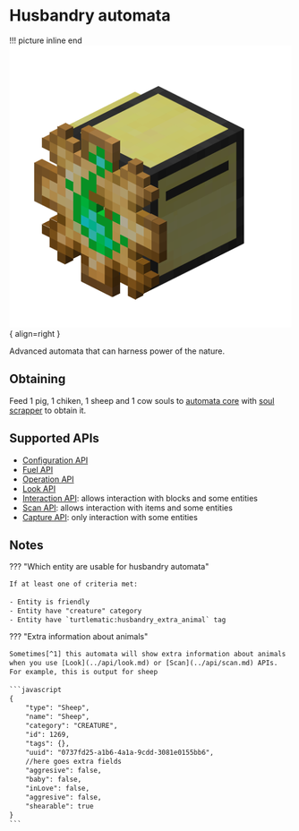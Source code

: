 # Husbandry automata

!!! picture inline end
    ![Header](./../../images/husbandry_automata_turtle.png){ align=right }

Advanced automata that can harness power of the nature.

## Obtaining

Feed 1 pig, 1 chiken, 1 sheep and 1 cow souls to [automata core](./automata.md) with [soul scrapper](../miscellaneous/soul_scrapper.md) to obtain it.

## Supported APIs

- [Configuration API](../api/configuration.md)
- [Fuel API](../api/fuel.md)
- [Operation API](../api/operation.md)
- [Look API](../api/look.md)
- [Interaction API](../api/interaction.md): allows interaction with blocks and some entities
- [Scan API](../api/scan.md): allows interaction with items and some entities
- [Capture API](../api/capture.md): only interaction with some entities

## Notes

??? "Which entity are usable for husbandry automata"

    If at least one of criteria met:

    - Entity is friendly
    - Entity have "creature" category
    - Entity have `turtlematic:husbandry_extra_animal` tag

??? "Extra information about animals"

    Sometimes[^1] this automata will show extra information about animals when you use [Look](../api/look.md) or [Scan](../api/scan.md) APIs. For example, this is output for sheep

    ```javascript
    {
        "type": "Sheep",
        "name": "Sheep",
        "category": "CREATURE",
        "id": 1269,
        "tags": {},
        "uuid": "0737fd25-a1b6-4a1a-9cdd-3081e0155bb6",
        //here goes extra fields
        "aggresive": false,
        "baby": false,
        "inLove": false,
        "aggresive": false,
        "shearable": true
    }
    ```

[^1]: When entity class extends Animal. `shearable` available when entity class extends Animal and implements Shearable interface
